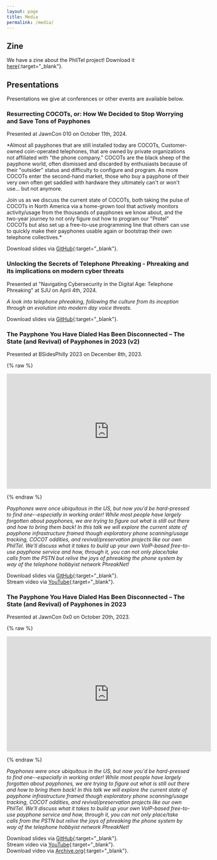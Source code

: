 ```yaml
---
layout: page
title: Media
permalink: /media/
---
```


## Zine

We have a zine about the PhilTel project! Download it [here](/assets/docs/philtel-zine-2022.pdf){:target="_blank"}.

## Presentations

Presentations we give at conferences or other events are available below.

### Resurrecting COCOTs, or: How We Decided to Stop Worrying and Save Tons of Payphones

Presented at JawnCon 010 on October 11th, 2024.

*Almost all payphones that are still installed today are COCOTs, Customer-owned coin-operated telephones, that are owned by private organizations not affiliated with "the phone company." COCOTs are the black sheep of the payphone world, often dismissed and discarded by enthusiasts because of their "outsider" status and difficulty to configure and program. As more COCOTs enter the second-hand market, those who buy a payphone of their very own often get saddled with hardware they ultimately can't or won't use... but not anymore.

Join us as we discuss the current state of COCOTs, both taking the pulse of COCOTs in North America via a home-grown tool that actively monitors activity/usage from the thousands of payphones we know about, and the two-year journey to not only figure out how to program our "Protel" COCOTs but also set up a free-to-use programming line that others can use to quickly make their payphones usable again or bootstrap their own telephone collectives.*  

Download slides via [GitHub](https://github.com/philtelco/philtel-presentations/tree/master/jawncon-0x1){:target="_blank"}.  

### Unlocking the Secrets of Telephone Phreaking - Phreaking and its implications on modern cyber threats

Presented at "Navigating Cybersecurity in the Digital Age: Telephone Phreaking" at SJU on April 4th, 2024.

*A look into telephone phreaking, following the culture from its inception through an evolution into modern day voice threats.*  

Download slides via [GitHub](https://github.com/philtelco/philtel-presentations/tree/master/sju-navigating-cybersecurity-2024){:target="_blank"}.  

### The Payphone You Have Dialed Has Been Disconnected – The State (and Revival) of Payphones in 2023 (v2)

Presented at BSidesPhilly 2023 on December 8th, 2023.

{% raw %}<p><iframe width="560" height="315" src="https://www.youtube.com/embed/LTiV1wvphFs?si=8CVn7n4BlsID0Mtl" title="YouTube video player" frameborder="0" allow="accelerometer; autoplay; clipboard-write; encrypted-media; gyroscope; picture-in-picture; web-share" allowfullscreen></iframe></p>{% endraw %}  

*Payphones were once ubiquitous in the US, but now you'd be hard-pressed to find one--especially in working order! While most people have largely forgotten about payphones, we are trying to figure out what is still out there and how to bring them back! In this talk we will explore the current state of payphone infrastructure framed though exploratory phone scanning/usage tracking, COCOT oddities, and revival/preservation projects like our own PhilTel. We'll discuss what it takes to build up your own VoIP-based free-to-use payphone service and how, through it, you can not only place/take calls from the PSTN but relive the joys of phreaking the phone system by way of the telephone hobbyist network PhreakNet!*  

Download slides via [GitHub](https://github.com/philtelco/philtel-presentations/tree/master/bsides-philly-2023){:target="_blank"}.  
Stream video via [YouTube](https://www.youtube.com/watch?v=LTiV1wvphFs){:target="_blank"}.  

### The Payphone You Have Dialed Has Been Disconnected – The State (and Revival) of Payphones in 2023

Presented at JawnCon 0x0 on October 20th, 2023.

{% raw %}<p><iframe width="560" height="315" src="https://www.youtube.com/embed/nICy6murDYU?si=MyDvj6vw_YEsK7qI" title="YouTube video player" frameborder="0" allow="accelerometer; autoplay; clipboard-write; encrypted-media; gyroscope; picture-in-picture; web-share" referrerpolicy="strict-origin-when-cross-origin" allowfullscreen></iframe></p>{% endraw %}  

*Payphones were once ubiquitous in the US, but now you'd be hard-pressed to find one--especially in working order! While most people have largely forgotten about payphones, we are trying to figure out what is still out there and how to bring them back! In this talk we will explore the current state of payphone infrastructure framed though exploratory phone scanning/usage tracking, COCOT oddities, and revival/preservation projects like our own PhilTel. We'll discuss what it takes to build up your own VoIP-based free-to-use payphone service and how, through it, you can not only place/take calls from the PSTN but relive the joys of phreaking the phone system by way of the telephone hobbyist network PhreakNet!*  

Download slides via [GitHub](https://github.com/philtelco/philtel-presentations/tree/master/jawncon-0x0){:target="_blank"}.  
Stream video via [YouTube](https://www.youtube.com/watch?v=nICy6murDYU){:target="_blank"}.  
Download video via [Archive.org](https://archive.org/download/jawncon-0x0/Mike%20Dank%20%26%20Naveen%20Albert%20-%20HD%201080p.mov){:target="_blank"}.  
